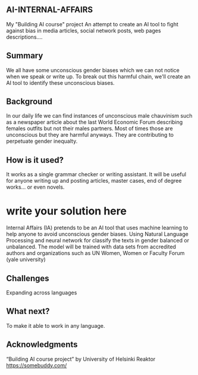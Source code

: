 ## AI-INTERNAL-AFFAIRS
My "Building AI course" project
An attempt to create an AI tool to fight against bias in media articles, social network posts, web pages descriptions....

## Summary
We all have some unconscious gender biases which we can not notice when we speak or write up. To break out this harmful chain, we'll create an AI tool to identify these unconscious biases.

## Background
In our daily life we can find instances of unconscious male chauvinism such as a newspaper article about the last World Economic Forum describing females outfits but not their males partners. Most of times those are unconscious but they are harmful anyways. They are contributing to perpetuate gender inequalty.

## How is it used?
It works as a single grammar checker or writing assistant. 
It will be useful for anyone writing up and posting articles, master cases, end of degree works... or even novels. 

# write your solution here
Internal Affairs (IA) pretends to be an AI tool that uses machine learning to help anyone to avoid unconscious gender biases.
Using Natural Language Processing and neural network for classify the texts in gender balanced or unbalanced.
The model will be trained with data sets from accredited authors and organizations such as UN Women, Women or Faculty Forum (yale university)

## Challenges
Expanding across languages 

## What next?
To make it able to work in any language.

## Acknowledgments
“Building AI course project” by University of Helsinki
Reaktor
https://somebuddy.com/
